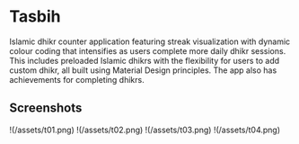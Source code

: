 # Tasbih

Islamic dhikr counter application featuring streak visualization with dynamic colour coding that intensifies as users complete more daily dhikr sessions. This includes preloaded Islamic dhikrs with the flexibility for users to add custom dhikr, all built using Material Design principles. The app also has achievements for completing dhikrs.

## Screenshots


!(/assets/t01.png)
!(/assets/t02.png)
!(/assets/t03.png)
!(/assets/t04.png)
